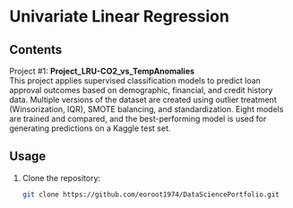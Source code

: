 # Univariate Linear Regression

## Contents 
Project #1: **Project_LRU-CO2_vs_TempAnomalies**   
This project applies supervised classification models to predict loan approval outcomes based on demographic, financial, and credit history data. Multiple versions of the dataset are created using outlier treatment (Winsorization, IQR), SMOTE balancing, and standardization. Eight models are trained and compared, and the best-performing model is used for generating predictions on a Kaggle test set.  

## Usage
1. Clone the repository:
   ```bash
   git clone https://github.com/eoroot1974/DataSciencePortfolio.git

